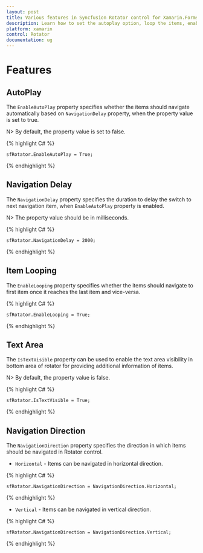 ```yaml
---
layout: post
title: Various features in Syncfusion Rotator control for Xamarin.Forms 
description: Learn how to set the autoplay option, loop the items, enable Text Area  and choose the navigation direction in Rotator control for Xamarin.Forms
platform: xamarin 
control: Rotator
documentation: ug
---
```


# Features

## AutoPlay

The `EnableAutoPlay` property specifies whether the items should navigate automatically based on `NavigationDelay` property, when the property value is set to true.

N> By default, the property value is set to false.

{% highlight C# %}

	sfRotator.EnableAutoPlay = True;

{% endhighlight %}

## Navigation Delay

The `NavigationDelay` property specifies the duration to delay the switch to next navigation item, when `EnableAutoPlay` property is enabled.

N> The property value should be in milliseconds.

{% highlight C# %}

	sfRotator.NavigationDelay = 2000;

{% endhighlight %}

## Item Looping

The `EnableLooping` property specifies whether the items should navigate to first item once it reaches the last item and vice-versa.

{% highlight C# %}

	sfRotator.EnableLooping = True;

{% endhighlight %}

## Text Area 

The `IsTextVisible` property can be used to enable the text area visibility in bottom area of rotator for providing additional information of items.

N> By default, the property value is false.

{% highlight C# %}

	sfRotator.IsTextVisible = True;

{% endhighlight %}

## Navigation Direction

The `NavigationDirection` property specifies the direction in which items should be navigated in Rotator control.

* `Horizontal` - Items can be navigated in horizontal direction.

{% highlight C# %}

	sfRotator.NavigationDirection = NavigationDirection.Horizontal;

{% endhighlight %}

* `Vertical` - Items can be navigated in vertical direction.

{% highlight C# %}

	sfRotator.NavigationDirection = NavigationDirection.Vertical;

{% endhighlight %}